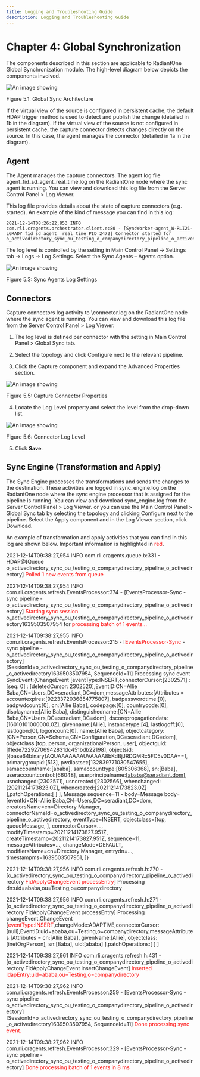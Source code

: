 ```yaml
---
title: Logging and Troubleshooting Guide
description: Logging and Troubleshooting Guide
---
```


# Chapter 4: Global Synchronization

The components described in this section are applicable to RadiantOne Global Synchronization module. The high-level diagram below depicts the components involved. 

![An image showing ](Media/Image5.1.jpg)

Figure 5.1: Global Sync Architecture

If the virtual view of the source is configured in persistent cache, the default HDAP trigger method is used to detect and publish the change (detailed in 1b in the diagram). If the virtual view of the source is not configured in persistent cache, the capture connector detects changes directly on the source. In this case, the agent manages the connector (detailed in 1a in the diagram).

## Agent

The Agent manages the capture connectors. The agent log file agent_fid_sd_agent_real_time.log on the RadiantOne node where the sync agent is running. You can view and download this log file from the Server Control Panel > Log Viewer.

This log file provides details about the state of capture connectors (e.g. started). An example of the kind of message you can find in this log:

```
2021-12-14T08:26:22,853 INFO  com.rli.cragents.orchestrator.client.e:80 - [SyncWorker-agent_W-RLI21-LGRADY_fid_sd_agent__real_time_PID_2472] Connector started for o_activedirectory_sync_ou_testing_o_companydirectory_pipeline_o_activedirectory.
```

The log level is controlled by the setting in Main Control Panel -> Settings tab -> Logs -> Log Settings. Select the Sync Agents – Agents option.

![An image showing ](Media/Image5.3.jpg)
 
Figure 5.3: Sync Agents Log Settings

## Connectors

Capture connectors log activity to <piplelineId>\connector.log on the RadiantOne node where the sync agent is running. You can view and download this log file from the Server Control Panel > Log Viewer.
 
1.	The log level is defined per connector with the setting in Main Control Panel > Global Sync tab. 

2.	Select the topology and click Configure next to the relevant pipeline. 

3.	Click the Capture component and expand the Advanced Properties section.

![An image showing ](Media/Image5.5.jpg)
 
Figure 5.5: Capture Connector Properties

4.	Locate the Log Level property and select the level from the drop-down list.

![An image showing ](Media/Image5.6.jpg)
 
Figure 5.6: Connector Log Level

5.	Click **Save**.

## Sync Engine (Transformation and Apply)

The Sync Engine processes the transformations and sends the changes to the destination. These activities are logged in sync_engine.log on the RadiantOne node where the sync engine processor that is assigned for the pipeline is running. You can view and download sync_engine.log from the Server Control Panel > Log Viewer.  or you can use the Main Control Panel > Global Sync tab by selecting the topology and clicking Configure next to the pipeline. Select the Apply component and in the Log Viewer section, click Download.

An example of transformation and apply activities that you can find in this log are shown below. Important information is highlighted in <span style="color:red">red</span>.


2021-12-14T09:38:27,954 INFO  com.rli.cragents.queue.b:331 - HDAP@[Queue o_activedirectory_sync_ou_testing_o_companydirectory_pipeline_o_activedirectory] <span style="color:red">Polled 1 new events from queue</span>

2021-12-14T09:38:27,954 INFO  com.rli.cragents.refresh.EventsProcessor:374 - [EventsProcessor-Sync - sync pipeline - o_activedirectory_sync_ou_testing_o_companydirectory_pipeline_o_activedirectory] <span style="color:red">Starting sync session </span> o_activedirectory_sync_ou_testing_o_companydirectory_pipeline_o_activedirectory1639503507954 for <span style="color:red">processing batch of 1 events...

2021-12-14T09:38:27,955 INFO  com.rli.cragents.refresh.EventsProcessor:215 - [<span style="color:red">EventsProcessor-Sync </span> - sync pipeline - o_activedirectory_sync_ou_testing_o_companydirectory_pipeline_o_activedirectory] [SessionId=o_activedirectory_sync_ou_testing_o_companydirectory_pipeline_o_activedirectory1639503507954, SequenceId=11] Processing sync event SyncEvent:{ChangeEvent [eventType:INSERT,connectorCursor:[2302571] : [seq: 0] : [deletedCursor: 2302520],EventID:CN=Allie Baba,CN=Users,DC=seradiant,DC=dom,messageAttributes:[Attributes = accountexpires:[9223372036854775807], badpasswordtime:[0], badpwdcount:[0], cn:[Allie Baba], codepage:[0], countrycode:[0], displayname:[Allie Baba], distinguishedname:[CN=Allie Baba,CN=Users,DC=seradiant,DC=dom], dscorepropagationdata:[16010101000000.0Z], givenname:[Allie], instancetype:[4], lastlogoff:[0], lastlogon:[0], logoncount:[0], name:[Allie Baba], objectcategory:[CN=Person,CN=Schema,CN=Configuration,DC=seradiant,DC=dom], objectclass:[top, person, organizationalPerson, user], objectguid:[f1ede72292706942831dc451bdb22198], objectsid:[{base64binary}AQUAAAAAAAUVAAAA8bKdBjJRDGMRc5FC5v0DAA==], primarygroupid:[513], pwdlastset:[132839771030547655], samaccountname:[ababa], samaccounttype:[805306368], sn:[Baba], useraccountcontrol:[66048], userprincipalname:[ababa@seradiant.dom], usnchanged:[2302571], usncreated:[2302566], whenchanged:[20211214173823.0Z], whencreated:[20211214173823.0Z] ],patchOperations:[ ] ], Message sequence=11 - body=Message body=[eventId=CN=Allie Baba,CN=Users,DC=seradiant,DC=dom, creatorsName=cn=Directory Manager, connectorNameId=o_activedirectory_sync_ou_testing_o_companydirectory_pipeline_o_activedirectory, eventType=INSERT, objectclass=[top, queueMessage, ], connectorCursor=..., modifyTimestamp=20211214173827.951Z, createTimestamp=20211214173827.951Z, sequence=11, messageAttributes=..., changeMode=DEFAULT, modifiersName=cn=Directory Manager, entrydn=..., timestampms=1639503507951, ]}

2021-12-14T09:38:27,956 INFO  com.rli.cragents.refresh.h:270 - [o_activedirectory_sync_ou_testing_o_companydirectory_pipeline_o_activedirectory <span style="color:red">FidApplyChangeEvent processEntry</span>] Processing dn:uid=ababa,ou=Testing,o=companydirectory

2021-12-14T09:38:27,956 INFO  com.rli.cragents.refresh.h:271 - [o_activedirectory_sync_ou_testing_o_companydirectory_pipeline_o_activedirectory FidApplyChangeEvent processEntry] Processing changeEvent:ChangeEvent [<span style="color:red">eventType:INSERT</span>,changeMode:ADAPTIVE,connectorCursor:[null],EventID:uid=ababa,ou=Testing,o=companydirectory,messageAttributes:[Attributes = cn:[Allie Baba], givenName:[Allie], objectclass:[inetOrgPerson], sn:[Baba], uid:[ababa] ],patchOperations:[ ] ]

2021-12-14T09:38:27,961 INFO  com.rli.cragents.refresh.h:431 - [o_activedirectory_sync_ou_testing_o_companydirectory_pipeline_o_activedirectory FidApplyChangeEvent insertChangeEvent] <span style="color:red">Inserted ldapEntry:uid=ababa,ou=Testing,o=companydirectory

2021-12-14T09:38:27,962 INFO  com.rli.cragents.refresh.EventsProcessor:259 - [EventsProcessor-Sync - sync pipeline - o_activedirectory_sync_ou_testing_o_companydirectory_pipeline_o_activedirectory] [SessionId=o_activedirectory_sync_ou_testing_o_companydirectory_pipeline_o_activedirectory1639503507954, SequenceId=11] <span style="color:red">Done processing sync event.

2021-12-14T09:38:27,962 INFO  com.rli.cragents.refresh.EventsProcessor:329 - [EventsProcessor-Sync - sync pipeline - o_activedirectory_sync_ou_testing_o_companydirectory_pipeline_o_activedirectory] <span style="color:red">Done processing batch of 1 events in 8 ms

